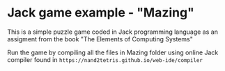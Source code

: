 # Jack game example - "Mazing"

This is a simple puzzle game coded in Jack programming language as an assigment from the book "The Elements of Computing Systems"

Run the game by compiling all the files in Mazing folder using online Jack compiler found in `https://nand2tetris.github.io/web-ide/compiler`


